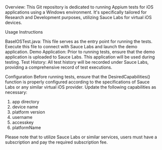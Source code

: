 Overview: This Git repository is dedicated to running Appium tests for iOS applications using a Windows environment. It's specifically tailored for Research and Development purposes, utilizing Sauce Labs for virtual iOS devices.

Usage Instructions

BaseIOSTest.java: This file serves as the entry point for running the tests. Execute this file to connect with Sauce Labs and launch the demo application.
Demo Application: Prior to running tests, ensure that the demo application is uploaded to Sauce Labs. This application will be used during testing.
Test History: All test history will be recorded under Sauce Labs, providing a comprehensive record of test executions.

Configuration
Before running tests, ensure that the DesiredCapabilities() function is properly configured according to the specifications of Sauce Labs or any similar virtual iOS provider. Update the following capabilities as necessary:

1. app directory
2. device name
3. platform version
4. username
5. accesskey
6. platformName

Please note that to utilize Sauce Labs or similar services, users must have a subscription and pay the required subscription fee.
